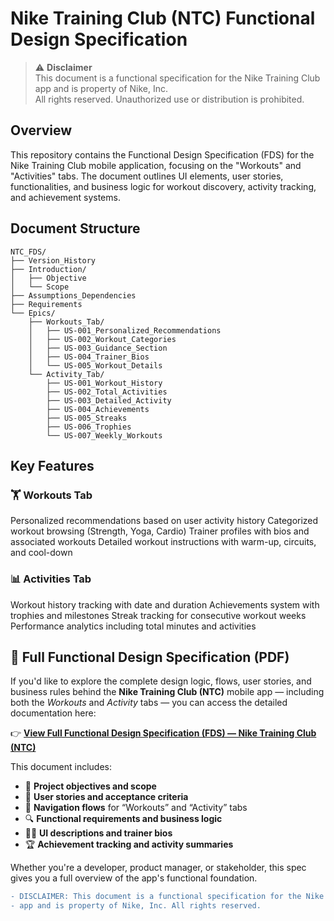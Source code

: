 # Nike Training Club (NTC) Functional Design Specification

> ⚠️ **Disclaimer**  
> This document is a functional specification for the Nike Training Club app and is property of Nike, Inc.  
> All rights reserved. Unauthorized use or distribution is prohibited.

## Overview

This repository contains the Functional Design Specification (FDS) for the Nike Training Club mobile application, focusing on the "Workouts" and "Activities" tabs. The document outlines UI elements, user stories, functionalities, and business logic for workout discovery, activity tracking, and achievement systems.

## Document Structure
```
NTC_FDS/
├── Version_History
├── Introduction/
│   ├── Objective
│   └── Scope
├── Assumptions_Dependencies
├── Requirements
└── Epics/
    ├── Workouts_Tab/
    │   ├── US-001_Personalized_Recommendations
    │   ├── US-002_Workout_Categories
    │   ├── US-003_Guidance_Section
    │   ├── US-004_Trainer_Bios
    │   └── US-005_Workout_Details
    └── Activity_Tab/
        ├── US-001_Workout_History
        ├── US-002_Total_Activities
        ├── US-003_Detailed_Activity
        ├── US-004_Achievements
        ├── US-005_Streaks
        ├── US-006_Trophies
        └── US-007_Weekly_Workouts
```

## Key Features

### 🏋️ Workouts Tab

Personalized recommendations based on user activity history
Categorized workout browsing (Strength, Yoga, Cardio)
Trainer profiles with bios and associated workouts
Detailed workout instructions with warm-up, circuits, and cool-down

### 📊 Activities Tab

Workout history tracking with date and duration
Achievements system with trophies and milestones
Streak tracking for consecutive workout weeks
Performance analytics including total minutes and activities

## 📄 Full Functional Design Specification (PDF)

If you'd like to explore the complete design logic, flows, user stories, and business rules behind the **Nike Training Club (NTC)** mobile app — including both the *Workouts* and *Activity* tabs — you can access the detailed documentation here:

👉 **[View Full Functional Design Specification (FDS) — Nike Training Club (NTC)](https://github.com/AleksandrVinnik/Nike_Training_Club_Functional_Dsign_Specification/blob/main/Functional%20Dsign%20Specification%20(FDS)%20Nike%20Training%20Club%20(NTC).pdf)**

This document includes:

- 🎯 **Project objectives and scope**  
- 📲 **User stories and acceptance criteria**  
- 🧭 **Navigation flows** for “Workouts” and “Activity” tabs  
- 🔍 **Functional requirements and business logic**  
- 🧑‍💼 **UI descriptions and trainer bios**  
- 🏆 **Achievement tracking and activity summaries**  

Whether you're a developer, product manager, or stakeholder, this spec gives you a full overview of the app's functional foundation.


```diff
- DISCLAIMER: This document is a functional specification for the Nike Training Club 
- app and is property of Nike, Inc. All rights reserved.
```